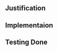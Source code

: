 ## Justification
<!--- Why is this change required? What problem does it solve? -->
<!--- If this PR fully addresses an issue, please say "Fixes #1234", -->
<!--- as this will allow Github to automatically close the related Issue -->

## Implementaion
<!--- Explain what was done to address the problem/need -->
<!--- Also mention any known or possible side effects -->

## Testing Done
<!--- Please describe in detail how you tested your changes. -->
<!--- Include details of your testing environment, and the tests you -->
<!--- ran to see how your change affects other areas of the code, -->
<!--- etc. Then, include justifications for how your tests -->
<!--- demonstrate those affects. -->
